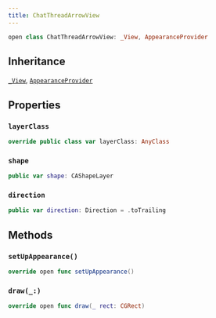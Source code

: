 ```yaml
---
title: ChatThreadArrowView
---
```


``` swift
open class ChatThreadArrowView: _View, AppearanceProvider 
```

## Inheritance

[`_View`](../../common-views/_view), [`AppearanceProvider`](../../utils/appearance-provider)

## Properties

### `layerClass`

``` swift
override public class var layerClass: AnyClass 
```

### `shape`

``` swift
public var shape: CAShapeLayer 
```

### `direction`

``` swift
public var direction: Direction = .toTrailing 
```

## Methods

### `setUpAppearance()`

``` swift
override open func setUpAppearance() 
```

### `draw(_:)`

``` swift
override open func draw(_ rect: CGRect) 
```
